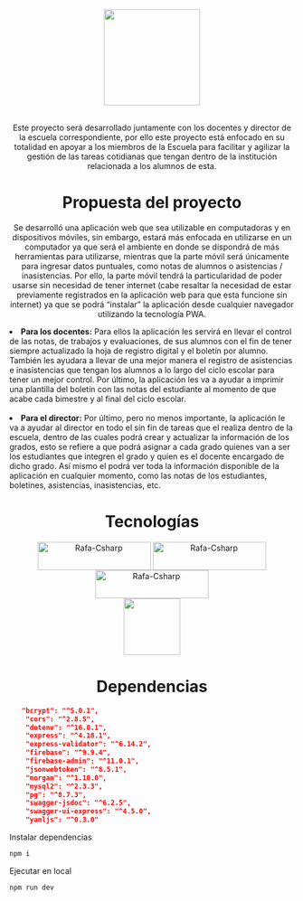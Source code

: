 <div align="center">
<img height="170em" src="https://user-images.githubusercontent.com/42653664/190839084-f30f7ba5-a157-4d53-9539-6a4d587ce2ee.png"/>
</div>
<br>
<div align="center">
<p>Este proyecto será desarrollado juntamente con los docentes y director de la escuela correspondiente, por ello este proyecto está enfocado en su totalidad en apoyar a los miembros de la Escuela para facilitar y agilizar la gestión de las tareas cotidianas que tengan dentro de la institución relacionada a los alumnos de esta.
</p>
</div>
<div align="center">
<h1>Propuesta del proyecto</h1>
<p>
Se desarrolló una aplicación web que sea utilizable en computadoras y en dispositivos móviles, sin embargo, estará más enfocada en utilizarse en un computador ya que será el ambiente en donde se dispondrá de más herramientas para utilizarse, mientras que la parte móvil será únicamente para ingresar datos puntuales, como notas de alumnos o asistencias / inasistencias. Por ello, la parte móvil tendrá la particularidad de poder usarse sin necesidad de tener internet (cabe resaltar la necesidad de estar previamente registrados en la aplicación web para que esta funcione sin internet) ya que se podrá “instalar” la aplicación desde cualquier navegador utilizando la tecnología PWA. 
</p>
</div>
<li><b>Para los docentes:</b> Para ellos la aplicación les servirá en llevar el control de las notas, de trabajos y evaluaciones, de sus alumnos con el fin de tener siempre actualizado la hoja de registro digital y el boletín por alumno. También les ayudara a llevar de una mejor manera el registro de asistencias e inasistencias que tengan los alumnos a lo largo del ciclo escolar para tener un mejor control. Por último, la aplicación les va a ayudar a imprimir una plantilla del boletín con las notas del estudiante al momento de que acabe cada bimestre y al final del ciclo escolar.
</li>
<br>
<li><b>Para el director:</b> Por último, pero no menos importante, la aplicación le va a ayudar al director en todo el sin fin de tareas que el realiza dentro de la escuela, dentro de las cuales podrá crear y actualizar la información de los grados, esto se refiere a que podrá asignar a cada grado quienes van a ser los estudiantes que integren el grado y quien es el docente encargado de dicho grado. Así mismo el podrá ver toda la información disponible de la aplicación en cualquier momento, como las notas de los estudiantes, boletines, asistencias, inasistencias, etc. 
</li>
<div align="center">
<h1>Tecnologías</h1>
</div>
<div style="display: inline_block" align="center">
  <img align="center" alt="Rafa-Csharp" height="50" width="200" src="https://img.shields.io/badge/JavaScript-323330?style=for-the-badge&logo=javascript&logoColor=F7DF1E">
  <img align="center" alt="Rafa-Csharp" height="50" width="200" src="https://img.shields.io/badge/Node.js-43853D?style=for-the-badge&logo=node.js&logoColor=white">
  <img align="center" alt="Rafa-Csharp" height="50" width="200" src="https://img.shields.io/badge/Express.js-404D59?style=for-the-badge">
</div>
<div align="center">
<img height="100em" src="https://cdn.jsdelivr.net/gh/devicons/devicon/icons/firebase/firebase-plain-wordmark.svg">
</div>
<div align="center">
<h1>Dependencias</h1>
</div>

```json
   "bcrypt": "^5.0.1",
    "cors": "^2.8.5",
    "dotenv": "^16.0.1",
    "express": "^4.18.1",
    "express-validator": "^6.14.2",
    "firebase": "^9.9.4",
    "firebase-admin": "^11.0.1",
    "jsonwebtoken": "^8.5.1",
    "morgan": "^1.10.0",
    "mysql2": "^2.3.3",
    "pg": "^8.7.3",
    "swagger-jsdoc": "^6.2.5",
    "swagger-ui-express": "^4.5.0",
    "yamljs": "^0.3.0"
```

<p>Instalar dependencias</p>


```sh
npm i
```

<p>Ejecutar en local</p>

```sh
npm run dev
```

